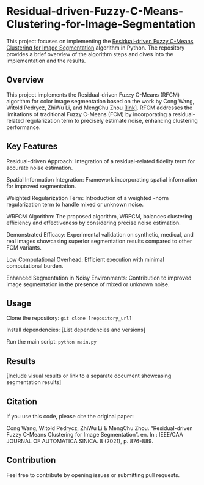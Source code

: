 # Residual-driven-Fuzzy-C-Means-Clustering-for-Image-Segmentation
This project focuses on implementing the <a href="https://ieeexplore.ieee.org/document/9242330">Residual-driven Fuzzy C-Means Clustering for Image Segmentation</a> algorithm in Python. The repository provides a brief overview of the algorithm steps and dives into the implementation and the results.
## Overview
This project implements the Residual-driven Fuzzy C-Means (RFCM) algorithm for color image segmentation based on the work by Cong Wang, Witold Pedrycz, ZhiWu Li, and MengChu Zhou <a href="https://ieeexplore.ieee.org/document/9242330">[link]</a>. RFCM addresses the limitations of traditional Fuzzy C-Means (FCM) by incorporating a residual-related regularization term to precisely estimate noise, enhancing clustering performance.

## Key Features
Residual-driven Approach: Integration of a residual-related fidelity term for accurate noise estimation.

Spatial Information Integration: Framework incorporating spatial information for improved segmentation.

Weighted Regularization Term: Introduction of a weighted -norm regularization term to handle mixed or unknown noise.

WRFCM Algorithm: The proposed algorithm, WRFCM, balances clustering efficiency and effectiveness by considering precise noise estimation.

Demonstrated Efficacy: Experimental validation on synthetic, medical, and real images showcasing superior segmentation results compared to other FCM variants.

Low Computational Overhead: Efficient execution with minimal computational burden.

Enhanced Segmentation in Noisy Environments: Contribution to improved image segmentation in the presence of mixed or unknown noise.

## Usage
Clone the repository: 
```git clone [repository_url]``` 

Install dependencies: [List dependencies and versions] 

Run the main script: ```python main.py```

## Results
[Include visual results or link to a separate document showcasing segmentation results]

## Citation
If you use this code, please cite the original paper:

Cong Wang, Witold Pedrycz, ZhiWu Li & MengChu Zhou. “Residual-driven Fuzzy C-Means Clustering for Image Segmentation”. en. In : IEEE/CAA JOURNAL OF AUTOMATICA SINICA. 8 (2021), p. 876-889.

## Contribution
Feel free to contribute by opening issues or submitting pull requests.

